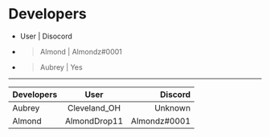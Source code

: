 # Developers
*    User  | Disocord
* > Almond | Almondz#0001
* >Aubrey  | Yes
- - -
| Developers | User | Discord |
| :---        |    :----:   |          ---: |
| Aubrey | Cleveland_OH | Unknown |
| Almond | AlmondDrop11 | Almondz#0001 |
